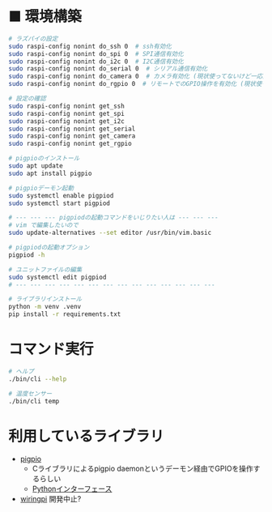 # ■ 環境構築

```bash
# ラズパイの設定
sudo raspi-config nonint do_ssh 0  # ssh有効化
sudo raspi-config nonint do_spi 0  # SPI通信有効化
sudo raspi-config nonint do_i2c 0  # I2C通信有効化
sudo raspi-config nonint do_serial 0  # シリアル通信有効化
sudo raspi-config nonint do_camera 0  # カメラ有効化 (現状使ってないけど一応)
sudo raspi-config nonint do_rgpio 0  # リモートでのGPIO操作を有効化 (現状使ってないけど一応)

# 設定の確認
sudo raspi-config nonint get_ssh
sudo raspi-config nonint get_spi
sudo raspi-config nonint get_i2c
sudo raspi-config nonint get_serial
sudo raspi-config nonint get_camera
sudo raspi-config nonint get_rgpio

# pigpioのインストール
sudo apt update
sudo apt install pigpio

# pigpioデーモン起動
sudo systemctl enable pigpiod
sudo systemctl start pigpiod

# --- --- --- pigpiodの起動コマンドをいじりたい人は --- --- ---
# vim で編集したいので
sudo update-alternatives --set editor /usr/bin/vim.basic

# pigpiodの起動オプション
pigpiod -h

# ユニットファイルの編集
sudo systemctl edit pigpiod
# --- --- --- --- --- --- --- --- --- --- --- --- --- ---

# ライブラリインストール
python -m venv .venv
pip install -r requirements.txt
```

# コマンド実行

```bash
# ヘルプ
./bin/cli --help

# 温度センサー
./bin/cli temp
```

# 利用しているライブラリ

- [pigpio](https://pypi.org/project/pigpio/)
  - Cライブラリによるpigpio daemonというデーモン経由でGPIOを操作するらしい
  - [Pythonインターフェース](http://abyz.me.uk/rpi/pigpio/python.html)
- [wiringpi](https://pypi.org/project/wiringpi/)
  開発中止?
